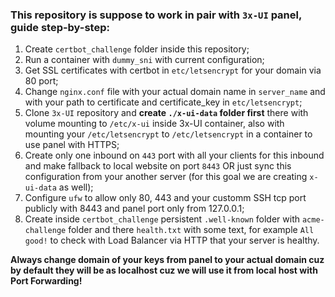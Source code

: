 ### This repository is suppose to work in pair with `3x-UI` panel, guide step-by-step:
1. Create `certbot_challenge` folder inside this repository;
2. Run a container with `dummy_sni` with current configuration;
3. Get SSL certificates with certbot in `etc/letsencrypt` for your domain via 80 port;
4. Change `nginx.conf` file with your actual domain name in `server_name` and with your path to certificate and certificate_key in `etc/letsencrypt`;
5. Clone `3x-UI` repository and **create `./x-ui-data` folder first** there with volume mounting to `/etc/x-ui` inside 3x-UI container, also with mounting your `/etc/letsencrypt` to `/etc/letsencrypt` in a container to use panel with HTTPS;
7. Create only one inbound on `443` port with all your clients for this inbound and make fallback to local website on port `8443` OR just sync this configuration from your another server (for this goal we are creating `x-ui-data` as well);
8. Configure `ufw` to allow only 80, 443 and your customm SSH tcp port publicly with 8443 and panel port only from 127.0.0.1;
9. Create inside `certbot_challenge` persistent `.well-known` folder with `acme-challenge` folder and there `health.txt` with some text, for example `All good!` to check with Load Balancer via HTTP that your server is healthy.

**Always change domain of your keys from panel to your actual domain cuz by default they will be as localhost cuz we will use it from local host with Port Forwarding!**
